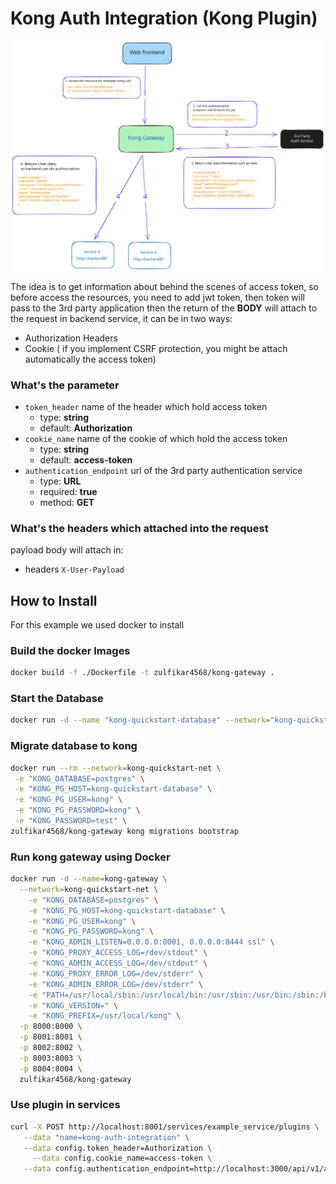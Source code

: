 # Kong Auth Integration (Kong Plugin)

![Concepts](./images/auth.svg)

The idea is to get information about behind the scenes of access token, so before access the resources, you need to add jwt token, then token will pass to the 3rd party application then the return of the **BODY** will attach to the request in backend service, it can be in two ways:
- Authorization Headers
- Cookie ( if you implement CSRF protection, you might be attach automatically the access token)

### What's the parameter

- `token_header` name of the header which hold access token
	- type: **string**
	- default: **Authorization**
- `cookie_name` name of the cookie of which hold the access token
  - type: **string**
  - default: **access-token**
- `authentication_endpoint` url of the 3rd party authentication service
	- type: **URL**
	- required: **true**
	- method: **GET**

### What's the headers which attached into the request

payload body will attach in:
- headers `X-User-Payload`

## How to Install
For this example we used docker to install
### Build the docker Images
```bash
docker build -f ./Dockerfile -t zulfikar4568/kong-gateway .
```

### Start the Database
```bash
docker run -d --name "kong-quickstart-database" --network="kong-quickstart-net" -e "POSTGRES_DB=kong" -e "POSTGRES_USER=kong" -e "POSTGRES_PASSWORD=kong" postgres:13
```

### Migrate database to kong
```bash
docker run --rm --network=kong-quickstart-net \
 -e "KONG_DATABASE=postgres" \
 -e "KONG_PG_HOST=kong-quickstart-database" \
 -e "KONG_PG_USER=kong" \
 -e "KONG_PG_PASSWORD=kong" \
 -e "KONG_PASSWORD=test" \
zulfikar4568/kong-gateway kong migrations bootstrap
```

### Run kong gateway using Docker
```bash
docker run -d --name=kong-gateway \
  --network=kong-quickstart-net \
	-e "KONG_DATABASE=postgres" \
	-e "KONG_PG_HOST=kong-quickstart-database" \
	-e "KONG_PG_USER=kong" \
	-e "KONG_PG_PASSWORD=kong" \
	-e "KONG_ADMIN_LISTEN=0.0.0.0:8001, 0.0.0.0:8444 ssl" \
	-e "KONG_PROXY_ACCESS_LOG=/dev/stdout" \
	-e "KONG_ADMIN_ACCESS_LOG=/dev/stdout" \
	-e "KONG_PROXY_ERROR_LOG=/dev/stderr" \
	-e "KONG_ADMIN_ERROR_LOG=/dev/stderr" \
	-e "PATH=/usr/local/sbin:/usr/local/bin:/usr/sbin:/usr/bin:/sbin:/bin" \
	-e "KONG_VERSION=" \
	-e "KONG_PREFIX=/usr/local/kong" \
  -p 8000:8000 \
  -p 8001:8001 \
  -p 8002:8002 \
  -p 8003:8003 \
  -p 8004:8004 \
  zulfikar4568/kong-gateway
```

### Use plugin in services
```bash
curl -X POST http://localhost:8001/services/example_service/plugins \
   --data "name=kong-auth-integration" \
   --data config.token_header=Authorization \
	 --data config.cookie_name=access-token \
   --data config.authentication_endpoint=http://localhost:3000/api/v1/auth/me
 ```
